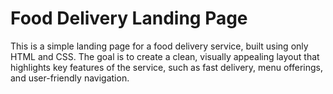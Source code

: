 # Food Delivery Landing Page
This is a simple landing page for a food delivery service, built using only HTML and CSS. The goal is to create a clean, visually appealing layout that highlights key features of the service, such as fast delivery, menu offerings, and user-friendly navigation.
